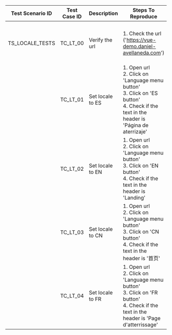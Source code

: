 | Test Scenario ID | Test Case ID | Description      | Steps To Reproduce                                                                                                                                   | Expected Results                                                                       | Actual Results |
| ---------------- | ------------ | ---------------- | ---------------------------------------------------------------------------------------------------------------------------------------------------- | -------------------------------------------------------------------------------------- | -------------- |
|  |
| TS_LOCALE_TESTS  | TC_LT_00     | Verify the url   | 1\. Check the url ('https://vue-demo.daniel-avellaneda.com')                                                                                         | [https://vue-demo.daniel-avellaneda.com](https://vue-demo.daniel-avellaneda.com/)      |                |
|                  | TC_LT_01     | Set locale to ES | 1\. Open url<br>2\. Click on 'Language menu button'<br>3\. Click on 'ES button'<br>4\. Check if the text in the header is 'Página de aterrizaje'<br> | Spanish language will be selected<br>Text in the header will be 'Página de aterrizaje' |                |
|                  | TC_LT_02     | Set locale to EN | 1\. Open url<br>2\. Click on 'Language menu button'<br>3\. Click on 'EN button'<br>4\. Check if the text in the header is 'Landing'<br>              | English language will be selected<br>Text in the header will be 'Landing'              |                |
|                  | TC_LT_03     | Set locale to CN | 1\. Open url<br>2\. Click on 'Language menu button'<br>3\. Click on 'CN button'<br>4\. Check if the text in the header is '首页'<br>                   | Chinese language will be selected<br>Text in the header will be '首页'                   |                |
|                  | TC_LT_04     | Set locale to FR | 1\. Open url<br>2\. Click on 'Language menu button'<br>3\. Click on 'FR button'<br>4\. Check if the text in the header is 'Page d'atterrissage'<br>  | French language will be selected<br>Text in the header will be 'Page d'atterrissage'   |                |
